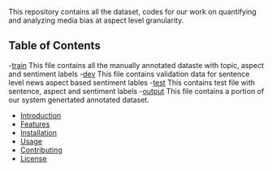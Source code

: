 This repository contains all the dataset, codes for our work on quantifying and analyzing media bias at aspect level granularity.

## Table of Contents
-[train](#train) This file contains all the manually annotated dataste with topic, aspect and sentiment labels
-[dev](#dev) This file contains validation data for sentence level news aspect based sentiment lables
-[test](#test) This contains test file with sentence, aspect and sentiment labels
-[output](#output) This file contains a portion of our system genertated annotated dataset.



- [Introduction](#introduction)
- [Features](#features)
- [Installation](#installation)
- [Usage](#usage)
- [Contributing](#contributing)
- [License](#license)
